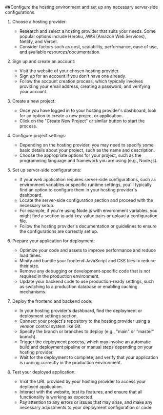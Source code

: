 



##Configure the hosting environment and set up any necessary server-side configurations.

1. Choose a hosting provider:
   - Research and select a hosting provider that suits your needs. Some popular options include Heroku, AWS (Amazon Web Services), Netlify, and Vercel.
   - Consider factors such as cost, scalability, performance, ease of use, and available resources/documentation.

2. Sign up and create an account:
   - Visit the website of your chosen hosting provider.
   - Sign up for an account if you don't have one already.
   - Follow the account creation process, which typically involves providing your email address, creating a password, and verifying your account.

3. Create a new project:
   - Once you have logged in to your hosting provider's dashboard, look for an option to create a new project or application.
   - Click on the "Create New Project" or similar button to start the process.

4. Configure project settings:
   - Depending on the hosting provider, you may need to specify some basic details about your project, such as the name and description.
   - Choose the appropriate options for your project, such as the programming language and framework you are using (e.g., Node.js).

5. Set up server-side configurations:
   - If your web application requires server-side configurations, such as environment variables or specific runtime settings, you'll typically find an option to configure them in your hosting provider's dashboard.
   - Locate the server-side configuration section and proceed with the necessary setup.
   - For example, if you're using Node.js with environment variables, you might find a section to add key-value pairs or upload a configuration file.
   - Follow the hosting provider's documentation or guidelines to ensure the configurations are correctly set up.

6. Prepare your application for deployment:
   - Optimize your code and assets to improve performance and reduce load times.
   - Minify and bundle your frontend JavaScript and CSS files to reduce their size.
   - Remove any debugging or development-specific code that is not required in the production environment.
   - Update your backend code to use production-ready settings, such as switching to a production database or enabling caching mechanisms.

7. Deploy the frontend and backend code:
   - In your hosting provider's dashboard, find the deployment or deployment settings section.
   - Connect your project's repository to the hosting provider using a version control system like Git.
   - Specify the branch or branches to deploy (e.g., "main" or "master" branch).
   - Trigger the deployment process, which may involve an automatic build and deployment pipeline or manual steps depending on your hosting provider.
   - Wait for the deployment to complete, and verify that your application is running correctly in the production environment.

8. Test your deployed application:
   - Visit the URL provided by your hosting provider to access your deployed application.
   - Interact with the website, test its features, and ensure that all functionality is working as expected.
   - Pay attention to any errors or issues that may arise, and make any necessary adjustments to your deployment configuration or code.

